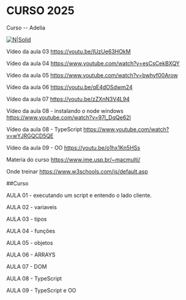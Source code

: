 # CURSO 2025


Curso -- Adelia

[![N|Solid](https://images.pexels.com/photos/163157/mario-luigi-figures-funny-163157.jpeg?auto=compress&cs=tinysrgb&dpr=3&h=750&w=1260)](https://github.com/vanderfranco/)


Vídeo da aula 03
https://youtu.be/IUzUe63HOkM

Vídeo da aula 04
https://www.youtube.com/watch?v=esCsCekBXQY

Vídeo da aula 05
https://www.youtube.com/watch?v=bwhyf00Arow

Vídeo da aula 06
https://youtu.be/qE4dOSdwm24

Vídeo da aula 07 
https://youtu.be/zZXnN3V4L94

Vídeo da aula 08 - instalando o node windows
https://www.youtube.com/watch?v=97l_DqQe62I

Vídeo da aula 08 - TypeScript
https://www.youtube.com/watch?v=wYJRGQCD5QE

Vídeo da aula 09 - OO
https://youtu.be/o1hx1Kn5HSs

Materia do curso
https://www.ime.usp.br/~macmulti/

Onde treinar 
https://www.w3schools.com/js/default.asp

##Curso

AULA 01 - executando um script e entendo o lado cliente. 

AULA 02 - variaveis

AULA 03 - tipos
 
AULA 04 - funções

AULA 05 - objetos

AULA 06 - ARRAYS
 
AULA 07 - DOM

AULA 08 - TypeScript

AULA 09 - TypeScript e OO

